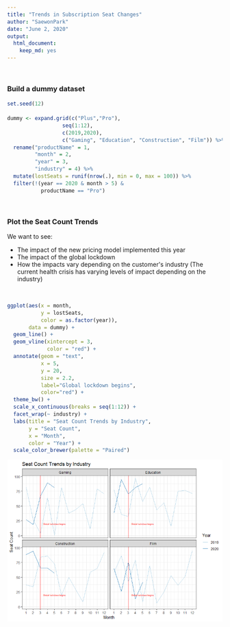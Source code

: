 ```yaml
---
title: "Trends in Subscription Seat Changes"
author: "SaewonPark"
date: "June 2, 2020"
output: 
  html_document: 
    keep_md: yes
---
```






 <br>

### Build a dummy dataset

```r
set.seed(12)

dummy <- expand.grid(c("Plus","Pro"),
                  seq(1:12),
                  c(2019,2020),
                  c("Gaming", "Education", "Construction", "Film")) %>%
  rename("productName" = 1,
         "month" = 2,
         "year" = 3,
         "industry" = 4) %>%
  mutate(lostSeats = runif(nrow(.), min = 0, max = 100)) %>%
  filter(!(year == 2020 & month > 5) &
           productName == "Pro")
```

<br>

### Plot the Seat Count Trends


We want to see:

  - The impact of the new pricing model implemented this year
  - The impact of the global lockdown
  - How the impacts vary depending on the customer's industry (The current health crisis has varying levels of impact depending on the industry)
  

<br>


```r
ggplot(aes(x = month,
           y = lostSeats,
           color = as.factor(year)),
       data = dummy) +
  geom_line() +
  geom_vline(xintercept = 3,
             color = "red") +
  annotate(geom = "text", 
           x = 5,
           y = 20, 
           size = 2.2,
           label="Global lockdown begins",
           color="red") +
  theme_bw() +
  scale_x_continuous(breaks = seq(1:12)) +
  facet_wrap(~ industry) +
  labs(title = "Seat Count Trends by Industry",
       y = "Seat Count",
       x = "Month",
       color = "Year") +
  scale_color_brewer(palette = "Paired")
```

<img src="dummy_data_plot_files/figure-html/unnamed-chunk-2-1.png" style="display: block; margin: auto;" />

<br>
<br>
